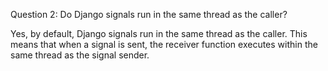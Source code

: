 Question 2: Do Django signals run in the same thread as the caller?

Yes, by default, Django signals run in the same thread as the caller. This means that when a signal is sent, the receiver function executes within the same thread as the signal sender.
